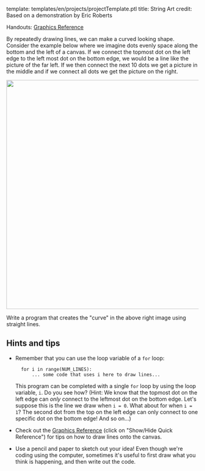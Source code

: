 template: templates/en/projects/projectTemplate.ptl
title: String Art
credit: Based on a demonstration by Eric Roberts

Handouts: [Graphics Reference]({{pathToRoot}}en/resources/graphics.html)<br/>

By repeatedly drawing lines, we can make a curved looking shape. Consider the example below where we imagine dots evenly space along the bottom and the left of a canvas. If we connect the topmost dot on the left edge to the left most dot on the bottom edge, we would be a line like the picture of the far left. If we then connect the next 10 dots we get a picture in the middle and if we connect all dots we get the picture on the right.

<center>
  <img style="width:600px;" src="{{pathToRoot}}img/projects/stringArt/startToEnd.png">
</center>

Write a program that creates the "curve" in the above right image using straight lines.

## Hints and tips

* Remember that you can use the loop variable of a `for` loop:

        for i in range(NUM_LINES):
            ... some code that uses i here to draw lines...
  
    This program can be completed with a single `for` loop by using the loop variable, `i`. Do you see how? (Hint: We know that the topmost dot on the left edge can *only* connect to the leftmost dot on the bottom edge. Let's suppose this is the line we draw when `i = 0`. What about for when `i = 1`? The second dot from the top on the left edge can only connect to one specific dot on the bottom edge! And so on...)

* Check out the [Graphics Reference]({{pathToRoot}}en/resources/graphics.html) (click on "Show/Hide Quick Reference") for tips on how to draw lines onto the canvas.

* Use a pencil and paper to sketch out your idea! Even though we're coding using the computer, sometimes it's useful to first draw what you think is happening, and then write out the code.

